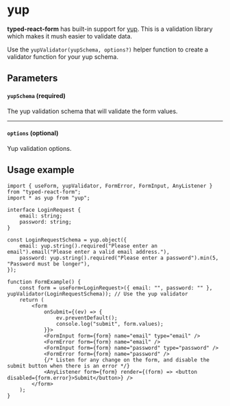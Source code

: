 # yup

**typed-react-form** has built-in support for [yup](https://github.com/jquense/yup). This is a validation library which makes it mush easier to validate data.

Use the `yupValidator(yupSchema, options?)` helper function to create a validator function for your yup schema.

## Parameters

#### `yupSchema` **(required)**

The yup validation schema that will validate the form values.

---

#### `options` **(optional)**

Yup validation options.

## Usage example

```tsx
import { useForm, yupValidator, FormError, FormInput, AnyListener } from "typed-react-form";
import * as yup from "yup";

interface LoginRequest {
    email: string;
    password: string;
}

const LoginRequestSchema = yup.object({
    email: yup.string().required("Please enter an email").email("Please enter a valid email address."),
    password: yup.string().required("Please enter a password").min(5, "Password must be longer"),
});

function FormExample() {
    const form = useForm<LoginRequest>({ email: "", password: "" }, yupValidator(LoginRequestSchema)); // Use the yup validator
    return (
        <form
            onSubmit={(ev) => {
                ev.preventDefault();
                console.log("submit", form.values);
            }}>
            <FormInput form={form} name="email" type="email" />
            <FormError form={form} name="email" />
            <FormInput form={form} name="password" type="password" />
            <FormError form={form} name="password" />
            {/* Listen for any change on the form, and disable the submit button when there is an error */}
            <AnyListener form={form} render={(form) => <button disabled={form.error}>Submit</button>} />
        </form>
    );
}
```
